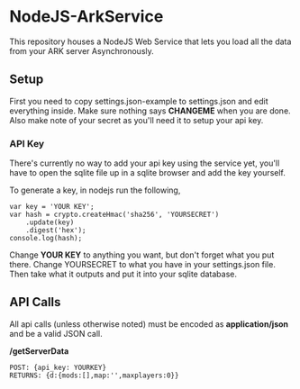 # NodeJS-ArkService

This repository houses a NodeJS Web Service that lets you load all the data from your ARK server Asynchronously.


## Setup

First you need to copy settings.json-example to settings.json and edit everything inside. Make sure nothing says **CHANGEME** when you are done. Also make note of your secret as you'll need it to setup your api key.

### API Key

There's currently no way to add your api key using the service yet, you'll have to open the sqlite file up in a sqlite browser and add the key yourself.

To generate a key, in nodejs run the following,

```
var key = 'YOUR KEY';
var hash = crypto.createHmac('sha256', 'YOURSECRET')
	.update(key)
	.digest('hex');
console.log(hash);
```

Change **YOUR KEY** to anything you want, but don't forget what you put there. Change YOURSECRET to what you have in your settings.json file. Then take what it outputs and put it into your sqlite database.


## API Calls

All api calls (unless otherwise noted) must be encoded as **application/json** and be a valid JSON call.

**/getServerData**

```
POST: {api_key: YOURKEY}
RETURNS: {d:{mods:[],map:'',maxplayers:0}}
```
